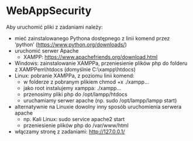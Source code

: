 # WebAppSecurity
Aby uruchomić pliki z zadaniami należy:<br>
- mieć zainstalowanego Pythona dostępnego z linii komend przez ‘python’ (https://www.python.org/downloads/)<br>
- uruchomić serwer Apache<br>
  - XAMPP: https://www.apachefriends.org/download.html<br>
- Windows: zainstalowanie XAMPPa, przeniesienie plików php do folderu z XAMPPem\htdocs (domyślnie C:\xampp\htdocs)<br>
- Linux: pobranie XAMPPa, z poziomu linii komend:<br>
  - w folderze z pobranym plikiem chmod +x ./xampp…<br>
  - jako root instalujemy xamppa: ./xampp…<br>
  - przenosimy pliki php do /opt/lampp/htdocs<br>
  - uruchamiamy serwer apache (np. sudo /opt/lampp/lampp start)<br>
- alternatywnie na Linuxie dowolny inny sposób uruchomienia serwera apache<br>
  - np. Kali Linux: sudo service apache2 start<br>
  - przeniesienie plików php do /var/www/html<br>
- włączamy stronę z zadaniami: http://127.0.0.1/
